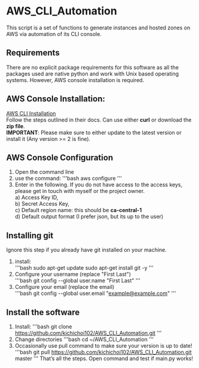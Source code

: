 # AWS_CLI_Automation
This script is a set of functions to generate instances and hosted zones on AWS via automation of its CLI console.

## Requirements
There are no explicit package requirements for this software as all the packages used are native python and work with Unix based operating systems. However, AWS console installation is required.

## AWS Console Installation:
[AWS CLI Installation](https://docs.aws.amazon.com/cli/latest/userguide/install-cliv2-linux.html#cliv2-linux-install/)  
Follow the steps outlined in their docs. Can use either **curl** or download the **zip file**.  
**IMPORTANT**: Please make sure to either update to the latest version or install it (Any version >= 2 is fine).

## AWS Console Configuration
1. Open the command line
2. use the command:
'''bash
aws configure
'''
3. Enter in the following. If you do not have access to the access keys, please get in touch with myself or the project owner.  
  a) Access Key ID,  
  b)	Secret Access Key,  
  c)	Default region name: this should be **ca-central-1**  
  d)	Default output format (I prefer json, but its up to the user)  

## Installing git
Ignore this step if you already have git installed on your machine.
1. install:  
'''bash
sudo apt-get update
sudo apt-get install git -y
'''
2. Configure your username (replace "First Last")  
'''bash
git config --global user.name "First Last"
'''
3. Configure your email (replace the email)  
'''bash
git config --global user.email "example@example.com"
'''

## Install the software
1. Install:
'''bash
git clone https://github.com/kichichoi102/AWS_CLI_Automation.git
'''
2. Change directories
'''bash
cd ~/AWS_CLI_Automation
'''
3.	Occasionally use pull command to make sure your version is up to date!
'''bash
git pull https://github.com/kichichoi102/AWS_CLI_Automation.git master
'''
That’s all the steps. Open command and test if main.py works!
